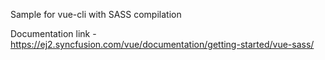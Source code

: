 Sample for vue-cli with SASS compilation

Documentation link - https://ej2.syncfusion.com/vue/documentation/getting-started/vue-sass/
